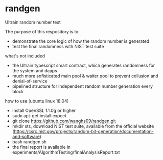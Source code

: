 # randgen
Ultrain random number test

The purpose of this respository is to 
- demonstrate the core logic of how the random number is generated
- test the final randomness with NIST test suite


what's not included
- the Ultrain typescript smart contract, which generates randomness for the system and dapps
- much more sofisticated main pool & waiter pool to prevent collusion and denial-of-service
- pipelined structure for independent random number generation every block

how to use (ubuntu linux 18.04)
- install OpenSSL 1.1.0g or higher
- sudo apt-get install expect
- git clone https://github.com/wanghs09/randgen.git
- mkdir sts, download NIST test suite, available from the official website (https://csrc.nist.gov/projects/random-bit-generation/documentation-and-software)
- bash randgen.sh
- the final report is available in experiments/AlgorithmTesting/finalAnalysisReport.txt